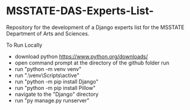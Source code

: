 # MSSTATE-DAS-Experts-List-
Repository for the development of a Django experts list for the MSSTATE Department of Arts and Sciences. 

To Run Locally
- download python https://www.python.org/downloads/
- open command prompt at the directory of the github folder run
- run "python -m venv venv"
- run ".\venv\Scripts\active"
- run "python -m pip install Django"
- run "python -m pip install Pillow"
- navigate to the "Django" directory
- run "py manage.py runserver"
